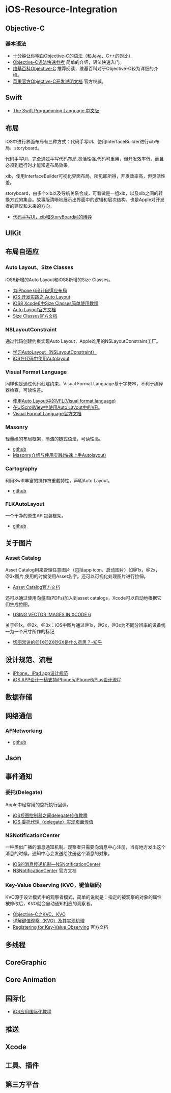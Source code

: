 # iOS-Resource-Integration


## Objective-C
### 基本语法
- [十分钟让你明白Objective-C的语法（和Java、C++的对比）](http://blog.csdn.net/totogo2010/article/details/7632384) 
- [Objective-C语法快速参考](http://www.cocoachina.com/b/?p=122) 简单的介绍，语法快速入门。
- [维基百科Objective-C](http://zh.wikipedia.org/wiki/Objective-C) 推荐阅读，维基百科对于Objective-C较为详细的介绍。
- [苹果官方Objective-C开发说明文档](https://developer.apple.com/library/mac/documentation/Cocoa/Conceptual/ProgrammingWithObjectiveC/Introduction/Introduction.html)  官方权威。

## Swift
- [The Swift Programming Language 中文版](http://numbbbbb.gitbooks.io/-the-swift-programming-language-/content/)

## 布局
iOS中进行界面布局有三种方式：代码手写UI、使用InterfaceBuilder进行xib布局、storyboard。

代码手写UI，完全通过手写代码布局,灵活性强,代码可重用，但开发效率低，而且必须到运行时才能知道布局效果。

xib，使用InterfaceBuilder可视化界面布局，所见即所得，开发效率高，但灵活性差。

storyboard，由多个xib以及导航关系合成，可看做是一组xib，以及xib之间的转换方式的集合。故事版清晰地展示出界面中的逻辑和层次结构。也是Apple对开发者的建议和未来的方向。
- [代码手写UI，xib和StoryBoard间的博弈](http://onevcat.com/2013/12/code-vs-xib-vs-storyboard/)

## UIKit

## 布局自适应
### Auto Layout、Size Classes
iOS6新增的Auto Layout和iOS8新增的Size Classes。
- [为iPhone 6设计自适应布局](http://www.cocoachina.com/ios/20141020/9978.html)
- [iOS 开发实践之 Auto Layout](http://xuexuefeng.com/autolayout/)
- [iOS8 Xcode6中Size Classes简单使用教程](http://www.swiftmi.com/topic/105.html)
- [Auto Layout官方文档](https://developer.apple.com/library/ios/recipes/xcode_help-IB_auto_layout/_index.html#//apple_ref/doc/uid/TP40014226)
- [Size Classes官方文档](https://developer.apple.com/library/ios/recipes/xcode_help-IB_adaptive_sizes/_index.html#//apple_ref/doc/uid/TP40014436)

### NSLayoutConstraint
通过代码创建约束实现Auto Layout，Apple难用的NSLayoutConstraint工厂。
- [学习AutoLayout（NSLayoutConstraint）](http://www.jianshu.com/p/ebb8570ad70f)
- [iOS在代码中使用Autolayout](http://gaoxiaosong.xsweby.com/2014/04/07/ios-code-autolayout.html)

### Visual Format Language
同样也是通过代码创建约束，Visual Format Language基于字符串，不利于编译器检查，可读性差。
- [使用Auto Layout中的VFL(Visual format language)](http://www.cnblogs.com/wupei/p/4150626.html)
- [在UIScrollView中使用Auto Layout中的VFL](http://www.cnblogs.com/wupei/p/4428164.html)
- [Visual Format Language官方文档](https://developer.apple.com/library/mac/documentation/UserExperience/Conceptual/AutolayoutPG/VisualFormatLanguage/VisualFormatLanguage.html#//apple_ref/doc/uid/TP40010853-CH3-SW1)

### Masonry
轻量级的布局框架，简洁的链式语法，可读性高。
- [github](https://github.com/SnapKit/Masonry)
- [Masonry介绍与使用实践(快速上手Autolayout) ](http://adad184.com/2014/09/28/use-masonry-to-quick-solve-autolayout/)

### Cartography
利用Swift丰富的操作符重载特性，声明Auto Layout。
- [github](https://github.com/robb/Cartography)

### FLKAutoLayout
一个干净的原生API包装框架。
- [github](https://github.com/floriankugler/FLKAutoLayout)

## 关于图片
### Asset Catalog
Asset Catalog用来管理任意图片（包括app icon、启动图片）如@1x，@2x，@3x图片,使用的时候使用Asset名字。还可以可视化处理图片进行拉伸。
- [Asset Catalog官方文档](https://developer.apple.com/library/ios/recipes/xcode_help-image_catalog-1.0/Recipe.html)

还可以通过使用向量图(PDFs)加入到asset catalogs，Xcode可以自动地根据它们生成位图。
- [USING VECTOR IMAGES IN XCODE 6](http://martiancraft.com/blog/2014/09/vector-images-xcode6/)

关于@1x，@2x，@3x：iOS中图片通过@1x，@2x，@3x为不同分辨率的设备统一为一个尺寸所作的标记
- [切图常说的@1X@2X@3X是什么意思？-知乎](http://www.zhihu.com/question/26195746)

## 设计规范、流程
- [iPhone、iPad app设计规范](http://www.ui001.com/chicun/)
- [iOS APP设计一稿支持iPhone5/iPhone6/Plus设计流程](http://www.ui001.com/article/visual/ios-app-she-ji-yi-gao-zhi-chi-iphone5-iphone6-plus-she-ji-liu-cheng.html)

## 数据存储

## 网络通信
### AFNetworking
- [github](https://github.com/AFNetworking/AFNetworking)

## Json

## 事件通知
### 委托(Delegate)
Apple中经常用的委托执行回调。
- [iOS视图控制器之间delegate传值教程](http://mojijs.com/2014/10/160124/index.html)
- [IOS 委托代理（delegate）实现页面传值](http://www.androiddev.net/lvesli_delegate/)

### NSNotificationCenter
一种类似广播的消息通知机制。观察者只需要向消息中心注册，当有地方发出这个消息的时候，通知中心会发送给注册这个消息的对象。
- [iOS的消息传递机制—NSNotificationCenter](http://segmentfault.com/a/1190000000610302)
- [NSNotificationCenter](https://developer.apple.com/library/ios/documentation/Cocoa/Reference/Foundation/Classes/NSNotificationCenter_Class/index.html#//apple_ref/doc/uid/TP40003701) 官方文档

### Key-Value Observing (KVO，键值编码)
KVO源于设计模式中的观察者模式，简单的说就是：指定的被观察的对象的属性被修改后，KVO就会自动通知相应的观察者。
- [Objective-C之KVC、KVO](http://www.cnblogs.com/kenshincui/p/3871178.html)
- [详解键值观察（KVO）及其实现机理](http://www.cppblog.com/kesalin/archive/2012/11/17/kvo.html)
- [Registering for Key-Value Observing](https://developer.apple.com/library/mac/documentation/Cocoa/Conceptual/KeyValueObserving/Articles/KVOBasics.html#//apple_ref/doc/uid/20002252-BAJEAIEE) 官方文档

## 多线程

## CoreGraphic

## Core Animation

## 国际化
- [iOS应用国际化教程](http://www.cocoachina.com/industry/20140526/8554.html)

## 推送

## Xcode

## 工具、插件

## 第三方平台

